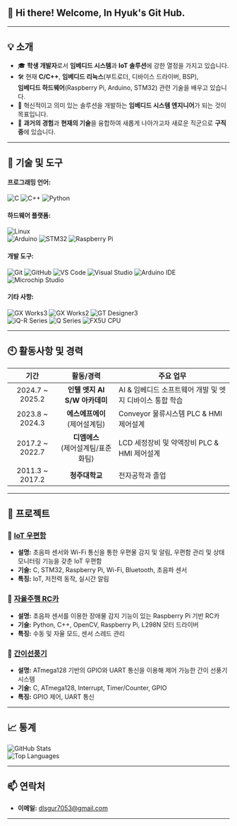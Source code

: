 ## 👋 Hi there! Welcome, In Hyuk's Git Hub.

---

## 💡 소개
- 🎓 **학생 개발자**로서 **임베디드 시스템**과 **IoT 솔루션**에 강한 열정을 가지고 있습니다.
- 🛠 현재 **C/C++**, **임베디드 리눅스**(부트로더, 디바이스 드라이버, BSP), <br>**임베디드 하드웨어**(Raspberry Pi, Arduino, STM32) 관련 기술을 배우고 있습니다.
- 🎯 혁신적이고 의미 있는 솔루션을 개발하는 **임베디드 시스템 엔지니어**가 되는 것이 목표입니다.
- 🚀 **과거의 경험**과 **현재의 기술**을 융합하여 새롭게 나아가고자 새로운 직군으로 **구직중**에 있습니다.

---

## 🔧 기술 및 도구
#### 프로그래밍 언어:
![C](https://img.shields.io/badge/C-00599C?style=for-the-badge&logo=c&logoColor=white)  ![C++](https://img.shields.io/badge/C++-00599C?style=for-the-badge&logo=cplusplus&logoColor=white)  ![Python](https://img.shields.io/badge/python-3670A0?style=for-the-badge&logo=python&logoColor=ffdd54)

#### 하드웨어 플랫폼:
![Linux](https://img.shields.io/badge/Linux-FCC624?style=for-the-badge&logo=linux&logoColor=black) <br>
![Arduino](https://img.shields.io/badge/Arduino-00979D?style=for-the-badge&logo=arduino&logoColor=white)  ![STM32](https://img.shields.io/badge/STM32-03234B?style=for-the-badge&logo=stmicroelectronics&logoColor=white)  ![Raspberry Pi](https://img.shields.io/badge/Raspberry_Pi-A22846?style=for-the-badge&logo=raspberrypi&logoColor=white)

#### 개발 도구:
![Git](https://img.shields.io/badge/Git-F05032?style=for-the-badge&logo=git&logoColor=white)  ![GitHub](https://img.shields.io/badge/GitHub-181717?style=for-the-badge&logo=github&logoColor=white)
![VS Code](https://img.shields.io/badge/VS_Code-0078D4?style=for-the-badge&logo=visualstudiocode&logoColor=white)  ![Visual Studio](https://img.shields.io/badge/Visual_Studio-5C2D91?style=for-the-badge&logo=visualstudio&logoColor=white)  ![Arduino IDE](https://img.shields.io/badge/Arduino_IDE-00979D?style=for-the-badge&logo=arduino&logoColor=white)
  ![Microchip Studio](https://img.shields.io/badge/Microchip_Studio-CC0000?style=for-the-badge&logo=microchiptechnology&logoColor=white)

#### 기타 사항:
![GX Works3](https://img.shields.io/badge/GX_Works3-0078D4?style=flat-square&logo=windows&logoColor=white)
![GX Works2](https://img.shields.io/badge/GX_Works2-0078D4?style=flat-square&logo=windows&logoColor=white)
![GT Designer3](https://img.shields.io/badge/GT_Designer3-0078D4?style=flat-square&logo=windows&logoColor=white)  <br>
![iQ-R Series](https://img.shields.io/badge/iQ_R_Series-FF5722?style=flat-square&logo=mitsubishi&logoColor=white)
![Q Series](https://img.shields.io/badge/Q_Series-FF5722?style=flat-square&logo=mitsubishi&logoColor=white)
![FX5U CPU](https://img.shields.io/badge/FX5U_CPU-FF5722?style=flat-square&logo=mitsubishi&logoColor=white)

---

## 🕙 활동사항 및 경력

| **기간**       | **활동/경력**               | **주요 업무** |
|:---------------:|:----------------------------:|-----------------------------------------------------|
| 2024.7 ~ 2025.2 | **인텔 엣지 AI S/W 아카데미** | AI & 임베디드 소프트웨어 개발 및 엣지 디바이스 통합 학습 |
| 2023.8 ~ 2024.3 | **에스에프에이**<br>(제어설계팀) | Conveyor 물류시스템 PLC & HMI 제어설계 |
| 2017.2 ~ 2022.7 | **디엠에스**<br>(제어설계팀/표준화팀) | LCD 세정장비 및 약액장비 PLC & HMI 제어설계 |
| 2011.3 ~ 2017.2 | **청주대학교** | 전자공학과 졸업 |

---

## 🌟 프로젝트
### 🔷 **[IoT 우편함](https://github.com/username/smart-mailbox)**
- **설명:** 초음파 센서와 Wi-Fi 통신을 통한 우편물 감지 및 알림, 우편함 관리 및 상태 모니터링 기능을 갖춘 IoT 우편함
- **기술:** C, STM32, Raspberry Pi, Wi-Fi, Bluetooth, 초음파 센서
- **특징:** IoT, 저전력 동작, 실시간 알림

### 🔷 **[자율주행 RC카](https://github.com/FaceDown77/intel-class-PJT03)**
- **설명:** 초음파 센서를 이용한 장애물 감지 기능이 있는 Raspberry Pi 기반 RC카
- **기술:** Python, C++, OpenCV, Raspberry Pi, L298N 모터 드라이버
- **특징:** 수동 및 자율 모드, 센서 스레드 관리

### 🔷 **[간이선풍기](https://github.com/FaceDown77/miniFanPJT)**
- **설명:** ATmega128 기반의 GPIO와 UART 통신을 이용해 제어 가능한 간이 선풍기 시스템
- **기술:** C, ATmega128, Interrupt, Timer/Counter, GPIO
- **특징:** GPIO 제어, UART 통신

---

## 📈 통계
![GitHub Stats](https://github-readme-stats.vercel.app/api?username=FaceDown77&show_icons=true&theme=radical)  
![Top Languages](https://github-readme-stats.vercel.app/api/top-langs/?username=FaceDown77&layout=compact&theme=radical)

---

## 📫 연락처
- **이메일:** dlsgur7053@gmail.com
<!--- **LinkedIn:** [linkedin.com/in/yourprofile](https://linkedin.com/in/yourprofile)

---

## 🤝 함께 협업해요!
제 저장소를 탐색하고 의견을 나눠주세요. 항상 다른 사람들에게 배우고 흥미로운 프로젝트에 기여하는 데 열려 있습니다! -->

---
